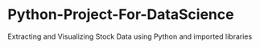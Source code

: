 # Python-Project-For-DataScience
Extracting and Visualizing Stock Data using Python and imported libraries
